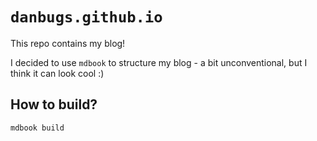 # `danbugs.github.io`

This repo contains my blog!

I decided to use `mdbook` to structure my blog - a bit unconventional, but I think it can look cool :)

## How to build?

```bash
mdbook build
```
